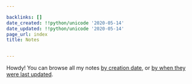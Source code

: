 ```yaml
---

backlinks: []
date_created: !!python/unicode '2020-05-14'
date_updated: !!python/unicode '2020-05-14'
page_url: index
title: Notes


---
```




Howdy! You can browse all my notes [by creation date](https://carlosd.org/notes/sorted-by-creation-date), or [by when they were last updated](https://carlosd.org/notes/sorted-by-last-edit).





